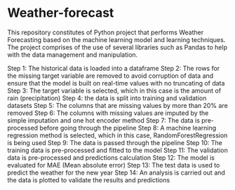 # Weather-forecast

This repository constitutes of Python project that performs Weather Forecasting based on the machine learning model and learning techniques. The project comprises of the use of several libraries such as Pandas to help with the data management and manipulation.

Step 1: The historical data is loaded into a dataframe
Step 2: The rows for the missing target variable are removed to avoid corruption of data and ensure that the model is built on real-time values with no truncating of data
Step 3: The target variable is selected, which in this case is the amount of rain (precipitation)
Step 4: the data is split into training and validation datasets
Step 5: The columns that are missing values by more than 20% are removed
Step 6: The columns with missing values are imputed by the simple imputation and one hot encoder method
Step 7: The data is pre-processed before going through the pipeline
Step 8: A machine learning regression method is selected, which in this case, RandomForestRegression is being used
Step 9: The data is passed through the pipeline
Step 10: The training data is pre-processed and fitted to the model
Step 11: The validation data is pre-processed and predictions calculation
Step 12: The model is evaluated for MAE (Mean absolute error)
Step 13: The test data is used to predict the weather for the new year
Step 14: An analysis is carried out and the data is plotted to validate the results and predictions
